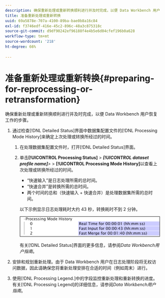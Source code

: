```yaml
---
description: 确保重新处理或重新转换顺利进行并及时完成，以便 Data Workbench 用户恢复工作的步骤。
title: 准备重新处理或重新转换
uuid: 69a5878e-707a-4100-89ba-bae0b8a16c84
exl-id: f3746edf-416e-45c2-896c-48a3c875318c
source-git-commit: d9df90242ef96188f4e4b5e6d04cfef196b0a628
workflow-type: tm+mt
source-wordcount: '218'
ht-degree: 66%

---
```


# 准备重新处理或重新转换{#preparing-for-reprocessing-or-retransformation}

确保重新处理或重新转换顺利进行并及时完成，以便 Data Workbench 用户恢复工作的步骤。

1. 通过检查[!DNL Detailed Status]界面中数据集配置文件的[!DNL Processing Mode History]来确定上次处理或转换所经过的时间。

   1. 在处理数据集配置文件时，打开[!DNL Detailed Status]界面。
   1. 单击&#x200B;**[!UICONTROL Processing Status]** > ***[!UICONTROL dataset profile name]**>* > **[!UICONTROL Processing Mode History]**&#x200B;以查看上次处理或转换所经过的时间。

      * “快速输入”是日志处理所需的总时间。
      * “快速合并”是转换所需的总时间。
      * 两个时间的总和（快速输入 + 快速合并）是处理数据集所需的总时间。

      以下示例显示日志处理耗时大约 43 秒，转换耗时不到 2 分钟。

      ![](assets/vis_DetailedStatus_ProcessingModeHistory.png)

      有关[!DNL Detailed Status]界面的更多信息，请参阅&#x200B;*Data Workbench用户指南*。


1. 安排和规划重新处理。由于 Data Workbench 用户在日志处理阶段将无权访问数据，因此请确保您将重新处理安排在合适的时间（例如周末）进行。
1. 使用[!DNL Processing Legend.]中的字段监控重新处理和重新转换的进度。有关[!DNL Processing Legend]的详细信息，请参阅&#x200B;*Data Workbench用户指南*。
